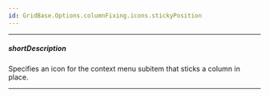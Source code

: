 ```yaml
---
id: GridBase.Options.columnFixing.icons.stickyPosition
---
```

---
##### shortDescription
Specifies an icon for the context menu subitem that sticks a column in place.

---
<!-- Description goes here -->